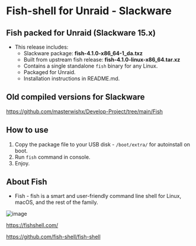 # Fish-shell for Unraid - Slackware

## Fish packed for Unraid (Slackware 15.x)

* This release includes:  
  * Slackware package: **fish-4.1.0-x86_64-1_da.txz**
  * Built from upstream fish release: **fish-4.1.0-linux-x86_64.tar.xz**
  * Contains a single standalone `fish` binary for any Linux.
  * Packaged for Unraid.
  * Installation instructions in README.md.

## Old compiled versions for Slackware

<https://github.com/masterwishx/Develop-Project/tree/main/Fish>

## How to use

1. Copy the package file to your USB disk - `/boot/extra/` for autoinstall on boot.
2. Run `fish` command in console.
3. Enjoy.

## About Fish

* Fish - fish is a smart and user-friendly command line
shell for Linux, macOS, and the rest of the family.

![image](https://user-images.githubusercontent.com/28630321/193850149-76a497c7-cb1a-4fb5-86f9-7d5e8aad77e5.png)

<https://fishshell.com/>

<https://github.com/fish-shell/fish-shell>
